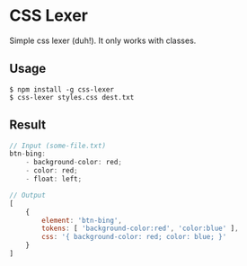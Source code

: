 # CSS Lexer
Simple css lexer (duh!). It only works with classes.

## Usage
```
$ npm install -g css-lexer
$ css-lexer styles.css dest.txt
```

## Result

```js
// Input (some-file.txt)
btn-bing:
	- background-color: red;
	- color: red;
	- float: left;

// Output
[
	{
	 	element: 'btn-bing',
		tokens: [ 'background-color:red', 'color:blue' ],
		css: '{ background-color: red; color: blue; }'
	}
]
```

